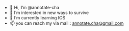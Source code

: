 - 👋 Hi, I’m @annotate-cha
- 👀 I’m interested in new ways to survive
- 🌱 I’m currently learning IOS
- 📫 you can reach my via mail : annotate.cha@gmail.com

<!---
annotate-cha/annotate-cha is a ✨ special ✨ repository because its `README.md` (this file) appears on your GitHub profile.
You can click the Preview link to take a look at your changes.
--->
